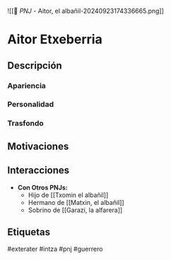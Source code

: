 ![[👤 _PNJ_ - Aitor, el albañil-20240923174336665.png]]
# Aitor Etxeberria

## Descripción
### Apariencia 

### Personalidad 

### Trasfondo 

## Motivaciones

## Interacciones
- **Con Otros PNJs:** 
	- Hijo de [[Txomin el albañil]]
	- Hermano de [[Matxin, el albañil]]
	- Sobrino de [[Garazi, la alfarera]]
## Etiquetas
#exterater #intza #pnj  #guerrero 